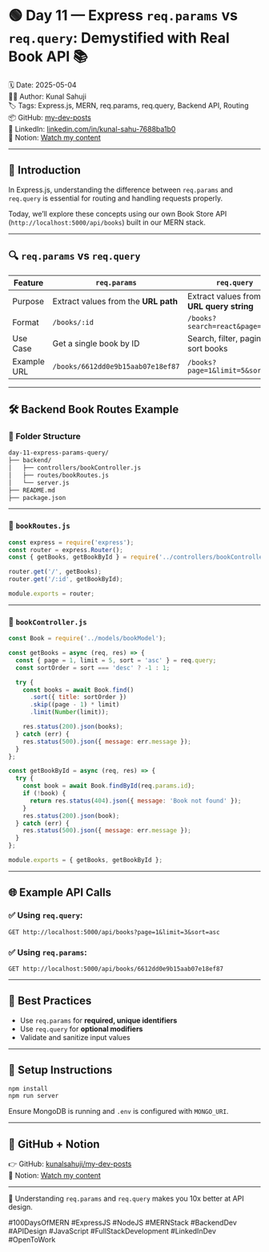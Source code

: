 
# 🟢 Day 11 — Express `req.params` vs `req.query`: Demystified with Real Book API 📚

🗓️ Date: 2025-05-04  
👨‍💻 Author: Kunal Sahuji  
🏷️ Tags: Express.js, MERN, req.params, req.query, Backend API, Routing  
📦 GitHub: [my-dev-posts](https://github.com/Kunalsahuji/my-dev-posts/tree/main/day-11-express-params-query)  
🔗 LinkedIn: [linkedin.com/in/kunal-sahu-7688ba1b0](https://www.linkedin.com/in/kunal-sahu-7688ba1b0)  
📌 Notion: [Watch my content](https://www.notion.so/1dff7c6ce1bb803787fbddd34e422ab4?v=1e0f7c6ce1bb8052b14c000cb57448ee&pvs=4)

---

## 📌 Introduction

In Express.js, understanding the difference between `req.params` and `req.query` is essential for routing and handling requests properly.

Today, we’ll explore these concepts using our own Book Store API (`http://localhost:5000/api/books`) built in our MERN stack.

---

## 🔍 `req.params` vs `req.query`

| Feature       | `req.params`                         | `req.query`                           |
|---------------|--------------------------------------|----------------------------------------|
| Purpose       | Extract values from the **URL path** | Extract values from the **URL query string** |
| Format        | `/books/:id`                         | `/books?search=react&page=1`           |
| Use Case      | Get a single book by ID              | Search, filter, paginate, sort books   |
| Example URL   | `/books/6612dd0e9b15aab07e18ef87`    | `/books?page=1&limit=5&sort=asc`       |

---

## 🛠️ Backend Book Routes Example

### 📁 Folder Structure

```bash
day-11-express-params-query/
├── backend/
│   ├── controllers/bookController.js
│   ├── routes/bookRoutes.js
│   └── server.js
├── README.md
├── package.json
```

---

### 📄 `bookRoutes.js`

```js
const express = require('express');
const router = express.Router();
const { getBooks, getBookById } = require('../controllers/bookController');

router.get('/', getBooks);
router.get('/:id', getBookById);

module.exports = router;
```

---

### 📄 `bookController.js`

```js
const Book = require('../models/bookModel');

const getBooks = async (req, res) => {
  const { page = 1, limit = 5, sort = 'asc' } = req.query;
  const sortOrder = sort === 'desc' ? -1 : 1;

  try {
    const books = await Book.find()
      .sort({ title: sortOrder })
      .skip((page - 1) * limit)
      .limit(Number(limit));

    res.status(200).json(books);
  } catch (err) {
    res.status(500).json({ message: err.message });
  }
};

const getBookById = async (req, res) => {
  try {
    const book = await Book.findById(req.params.id);
    if (!book) {
      return res.status(404).json({ message: 'Book not found' });
    }
    res.status(200).json(book);
  } catch (err) {
    res.status(500).json({ message: err.message });
  }
};

module.exports = { getBooks, getBookById };
```

---

## 🌐 Example API Calls

### ✅ Using `req.query`:
```
GET http://localhost:5000/api/books?page=1&limit=3&sort=asc
```

### ✅ Using `req.params`:
```
GET http://localhost:5000/api/books/6612dd0e9b15aab07e18ef87
```

---

## 🧠 Best Practices

- Use `req.params` for **required, unique identifiers**
- Use `req.query` for **optional modifiers**
- Validate and sanitize input values

---

## 🚀 Setup Instructions

```bash
npm install
npm run server
```

Ensure MongoDB is running and `.env` is configured with `MONGO_URI`.

---

## 🔗 GitHub + Notion

👉 GitHub: [kunalsahuji/my-dev-posts](https://github.com/Kunalsahuji/my-dev-posts/tree/main/day-11-express-params-query)  
📌 Notion: [Watch my content](https://www.notion.so/1dff7c6ce1bb803787fbddd34e422ab4?v=1e0f7c6ce1bb8052b14c000cb57448ee&pvs=4)

---

🎯 Understanding `req.params` and `req.query` makes you 10x better at API design.

#100DaysOfMERN #ExpressJS #NodeJS #MERNStack #BackendDev #APIDesign #JavaScript #FullStackDevelopment #LinkedInDev #OpenToWork
